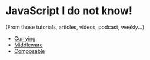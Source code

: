 # JavaScript I do not know!
(From those tutorials, articles, videos, podcast, weekly...)
 + [Currying](https://github.com/tingwei628/blog/blob/master/JavaScript-currying.md)
 + [Middleware]()
 + [Composable](https://github.com/tingwei628/JavaScript-I-do-not-know/blob/master/Composable.md)
